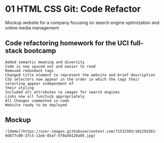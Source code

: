 # 01 HTML CSS Git: Code Refactor

Mockup website for a company focusing on search engine optimization
and online media management

## Code refactoring homework for the UCI full-stack bootcamp
```
Added semantic meaning and diversity 
Code is now spaced out and easier to read
Removed redundant tags
Changed title element to represent the website and brief description
CSS selectors now appear in the order in which the tags their selecting appear independent of 
their styling
Included alt attributes to images for search engines
Links now all functuib appropriately
All Changes commented in code
Website ready to be deployed
```

## Mockup
```
![demo](https://user-images.githubusercontent.com/71532303/101292561-0d877c00-37c5-11eb-85af-5f0a50120a05.jpg)

